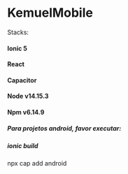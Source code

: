 # KemuelMobile

Stacks:

#### Ionic 5

#### React

#### Capacitor

#### Node v14.15.3

#### Npm v6.14.9


##### Para projetos android, favor executar:

##### ionic build
npx cap add android

